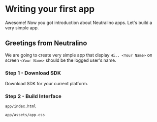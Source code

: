 # Writing your first app

Awesome! Now you got introduction about Neutralino apps. Let's build a very simple app.

## Greetings from Neutralino

We are going to create very simple app that display `Hi.. <Your Name>` on screen `<Your Name>` should be the logged user's name.

### Step 1 - Download SDK

Download SDK for your current platform.

### Step 2 - Build Interface

`app/index.html`

`app/assets/app.css`
